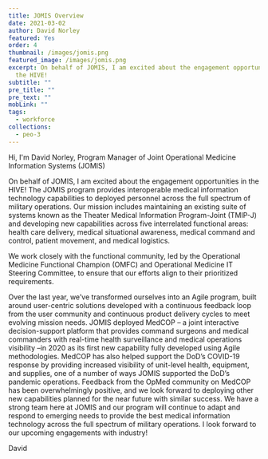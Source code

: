 ```yaml
---
title: JOMIS Overview
date: 2021-03-02
author: David Norley
featured: Yes
order: 4
thumbnail: /images/jomis.png
featured_image: /images/jomis.png
excerpt: On behalf of JOMIS, I am excited about the engagement opportunities in
  the HIVE!
subtitle: ""
pre_title: ""
pre_text: ""
mobLink: ""
tags:
  - workforce
collections:
  - peo-3
---
```



Hi, I'm David Norley, Program Manager of Joint Operational Medicine Information Systems (JOMIS)

On behalf of JOMIS, I am excited about the engagement opportunities in the HIVE! The JOMIS program provides interoperable medical information technology capabilities to deployed personnel across the full spectrum of military operations. Our mission includes maintaining an existing suite of systems known as the Theater Medical Information Program-Joint (TMIP-J) and developing new capabilities across five interrelated functional areas: health care delivery, medical situational awareness, medical command and control, patient movement, and medical logistics. 

We work closely with the functional community, led by the Operational Medicine Functional Champion (OMFC) and Operational Medicine IT Steering Committee, to ensure that our efforts align to their prioritized requirements. 

Over the last year, we’ve transformed ourselves into an Agile program, built around user-centric solutions developed with a continuous feedback loop from the user community and continuous product delivery cycles to meet evolving mission needs. JOMIS deployed MedCOP – a joint interactive decision-support platform that provides command surgeons and medical commanders with real-time health surveillance and medical operations visibility –in 2020 as its first new capability fully developed using Agile methodologies. MedCOP has also helped support the DoD’s COVID-19 response by providing increased visibility of unit-level health, equipment, and supplies, one of a number of ways JOMIS supported the DoD’s pandemic operations. Feedback from the OpMed community on MedCOP has been overwhelmingly positive, and we look forward to deploying other new capabilities planned for the near future with similar success. We have a strong team here at JOMIS and our program will continue to adapt and respond to emerging needs to provide the best medical information technology across the full spectrum of military operations. I look forward to our upcoming engagements with industry! 

David